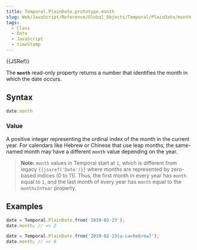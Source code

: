 ```yaml
---
title: Temporal.PlainDate.prototype.month
slug: Web/JavaScript/Reference/Global_Objects/Temporal/PlainDate/month
tags:
  - Class
  - Date
  - JavaScript
  - timeStamp
---
```

{{JSRef}}

<p class="summary"><span class="seoSummary">The <strong><code>month</code></strong> read-only property returns a number that identifies the month in which the date occurs.</span></p>

## Syntax

```js
date.month
```

### Value

A positive integer representing the ordinal index of the month in the current
year. For calendars like Hebrew or Chinese that use leap months, the same-named
month may have a different `month` value depending on the year.

> **Note:** `month` values in Temporal start at `1`, which is different from
> legacy `{{jsxref('Date')}}` where months are represented by zero-based
> indices (0 to 11). Thus, the first month in every year has `month` equal to
> `1`, and the last month of every year has `month` equal to the `monthsInYear`
> property.

## Examples

```js
date = Temporal.PlainDate.from('2019-02-23');
date.month; // => 2

date = Temporal.PlainDate.from('2019-02-23[u-ca=hebrew]');
date.month; // => 6
```
